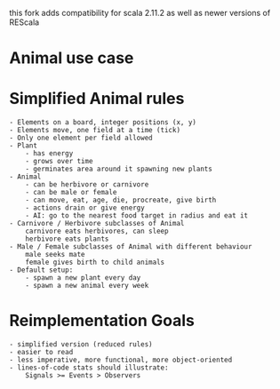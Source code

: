 this fork adds compatibility for scala 2.11.2 as well as newer versions of REScala

# Animal use case

# Simplified Animal rules

	- Elements on a board, integer positions (x, y)
	- Elements move, one field at a time (tick)
	- Only one element per field allowed
	- Plant
		- has energy
		- grows over time
		- germinates area around it spawning new plants
	- Animal
		- can be herbivore or carnivore
		- can be male or female
		- can move, eat, age, die, procreate, give birth
		- actions drain or give energy
		- AI: go to the nearest food target in radius and eat it
	- Carnivore / Herbivore subclasses of Animal
		carnivore eats herbivores, can sleep
		herbivore eats plants
	- Male / Female subclasses of Animal with different behaviour
		male seeks mate
		female gives birth to child animals
	- Default setup:
		- spawn a new plant every day
		- spawn a new animal every week

# Reimplementation Goals

	- simplified version (reduced rules)
	- easier to read
	- less imperative, more functional, more object-oriented
	- lines-of-code stats should illustrate:
		Signals >= Events > Observers
